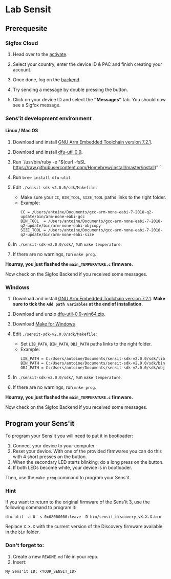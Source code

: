 # Lab Sensit

## Prerequesite

### Sigfox Cloud

1.  Head over to the [activate](https://buy.sigfox.com/activate).

2. Select your country, enter the device ID & PAC and finish creating your account.

3. Once done, log on the [backend](https://backend.sigfox.com/).

4. Try sending a message by double pressing the button.

5. Click on your device ID and select the **"Messages"** tab. You should now see a Sigfox message.

### Sens'it development environment

#### Linux / Mac OS

1. Download and install [GNU Arm Embedded Toolchain version 7.2.1](https://developer.arm.com/open-source/gnu-toolchain/gnu-rm/downloads).

2. Download and install [dfu-util 0.9](http://dfu-util.sourceforge.net/).

3. Run `/usr/bin/ruby -e "$(curl -fsSL https://raw.githubusercontent.com/Homebrew/install/master/install)"``

4. Run ```brew install dfu-util```

5. Edit `./sensit-sdk-v2.0.0/sdk/Makefile`:

    * Make sure your `CC`, `BIN_TOOL`, `SIZE_TOOL` paths links to the right folder.
    * Example:
        ```
        CC = /Users/antoine/Documents/gcc-arm-none-eabi-7-2018-q2-update/bin/arm-none-eabi-gcc
        BIN_TOOL  = /Users/antoine/Documents/gcc-arm-none-eabi-7-2018-q2-update/bin/arm-none-eabi-objcopy
        SIZE_TOOL = /Users/antoine/Documents/gcc-arm-none-eabi-7-2018-q2-update/bin/arm-none-eabi-size
        ```

6. In `./sensit-sdk-v2.0.0/sdk/`, run `make temperature`.

7. If there are no warnings, run `make prog`.

**Hourray, you just flashed the `main_TEMPERATURE.c` firmware.**

Now check on the Sigfox Backend if you received some messages.

### Windows

1. Download and install [GNU Arm Embedded Toolchain version 7.2.1](https://developer.arm.com/open-source/gnu-toolchain/gnu-rm/downloads). **Make sure to tick the `Add path variables` at the end of installation.**

2. Download and unzip [dfu-util-0.9-win64.zip](http://dfu-util.sourceforge.net/releases/).

3. Download [Make for Windows](http://gnuwin32.sourceforge.net/downlinks/make.php)

4. Edit `./sensit-sdk-v2.0.0/sdk/Makefile`:

    * Set `LIB_PATH`, `BIN_PATH`, `OBJ_PATH` paths links to the right folder.
    * Example:
        ```
        LIB_PATH = C:/Users/antoine/Documents/sensit-sdk-v2.0.0/sdk/lib
        BIN_PATH = C:/Users/antoine/Documents/sensit-sdk-v2.0.0/sdk/bin
        OBJ_PATH = C:/Users/antoine/Documents/sensit-sdk-v2.0.0/sdk/obj
        ```

5. In `./sensit-sdk-v2.0.0/sdk/`, run `make temperature`.

6. If there are no warnings, run `make prog`.

**Hourray, you just flashed the `main_TEMPERATURE.c` firmware.**

Now check on the Sigfox Backend if you received some messages.

## Program your Sens'it

To program your Sens'it you will need to put it in bootloader:
1. Connect your device to your computer.
2. Reset your device. With one of the provided firmwares you can do this with 4 short presses on the button.
3. When the secondary LED starts blinking, do a long press on the button.
4. If both LEDs become white, your device is in bootloader.

Then, use the `make prog` command to program your Sens'it.

### Hint

If you want to return to the original firmware of the Sens'it 3, use the following command to program it:
```
dfu-util -a 0 -s 0x08000000:leave -D bin/sensit_discovery_vX.X.X.bin
```
Replace `X.X.X` with the current version of the Discovery firmware available in the `bin` folder.

### Don't forget to:

1. Create a new `README.md` file in your repo.
2. Insert:
```
My Sens'it ID: <YOUR_SENSIT_ID>
```